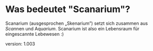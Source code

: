 # Was bedeutet "Scanarium"?

Scanarium (ausgesprochen „Skenarium”) setzt sich zusammen aus *Scan*nen und Aqu*arium*.
Scanarium ist also ein Lebensraum für eingescannte Lebewesen :)

version: 1.003
